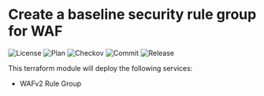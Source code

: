 # Create a baseline security rule group for WAF

![License](https://img.shields.io/github/license/terrablocks/aws-wafv2-base-rule-group?style=for-the-badge) ![Plan](https://img.shields.io/github/actions/workflow/status/terrablocks/aws-wafv2-base-rule-group/tf-plan.yml?branch=main&label=Plan&style=for-the-badge) ![Checkov](https://img.shields.io/github/actions/workflow/status/terrablocks/aws-wafv2-base-rule-group/checkov.yml?branch=main&label=Checkov&style=for-the-badge) ![Commit](https://img.shields.io/github/last-commit/terrablocks/aws-wafv2-base-rule-group?style=for-the-badge) ![Release](https://img.shields.io/github/v/release/terrablocks/aws-wafv2-base-rule-group?style=for-the-badge)

This terraform module will deploy the following services:
- WAFv2 Rule Group
